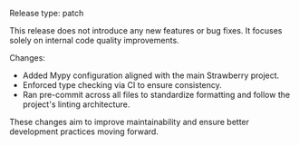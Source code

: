 Release type: patch

This release does not introduce any new features or bug fixes. It focuses solely on internal code quality improvements.

Changes:
- Added Mypy configuration aligned with the main Strawberry project.
- Enforced type checking via CI to ensure consistency.
- Ran pre-commit across all files to standardize formatting and follow the project's linting architecture.

These changes aim to improve maintainability and ensure better development practices moving forward.
